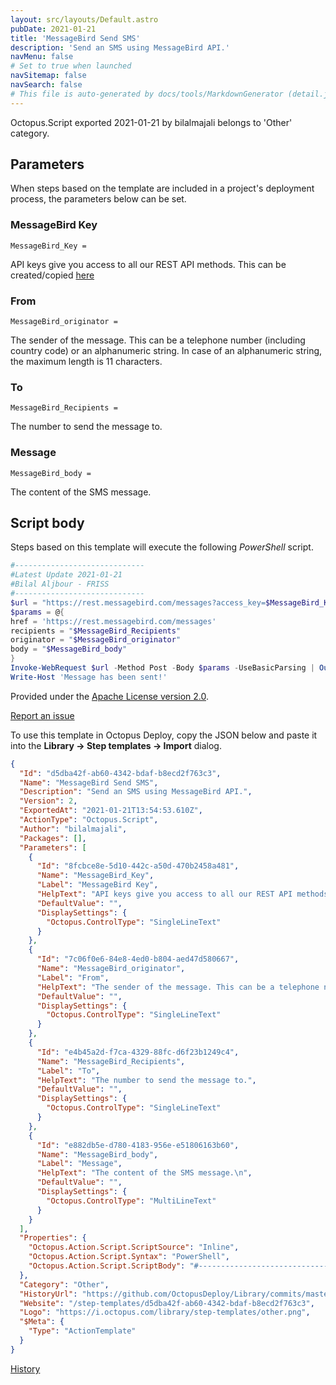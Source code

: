 ```yaml
---
layout: src/layouts/Default.astro
pubDate: 2021-01-21
title: 'MessageBird Send SMS'
description: 'Send an SMS using MessageBird API.'
navMenu: false
# Set to true when launched
navSitemap: false
navSearch: false
# This file is auto-generated by docs/tools/MarkdownGenerator (detail.js)
---
```


Octopus.Script exported 2021-01-21 by bilalmajali belongs to 'Other' category.

## Parameters

When steps based on the template are included in a project's deployment process, the parameters below can be set.


<div class="param">

### MessageBird Key

`MessageBird_Key = `

API keys give you access to all our REST API methods.
This can be created/copied [here](https://dashboard.messagebird.com/en/developers/access)

</div>
        
<div class="param">

### From

`MessageBird_originator = `

The sender of the message. This can be a telephone number (including country code) or an alphanumeric string. In case of an alphanumeric string, the maximum length is 11 characters. 

</div>
        
<div class="param">

### To

`MessageBird_Recipients = `

The number to send the message to.

</div>
        
<div class="param">

### Message

`MessageBird_body = `

The content of the SMS message.


</div>
        

## Script body

Steps based on this template will execute the following *PowerShell* script.

```powershell
#-----------------------------
#Latest Update 2021-01-21
#Bilal Aljbour - FRISS
#-----------------------------
$url = "https://rest.messagebird.com/messages?access_key=$MessageBird_Key"
$params = @{
href = 'https://rest.messagebird.com/messages'
recipients = "$MessageBird_Recipients"
originator = "$MessageBird_originator"
body = "$MessageBird_body"
}
Invoke-WebRequest $url -Method Post -Body $params -UseBasicParsing | Out-Null
Write-Host 'Message has been sent!'
```

Provided under the [Apache License version 2.0](https://github.com/OctopusDeploy/Library/blob/master/LICENSE.txt).

[Report an issue](https://github.com/OctopusDeploy/Library/issues/new?assignees=&labels=&projects=&template=bug-report.yml&title=Issue%20with%20MessageBird%20Send%20SMS&step-template=MessageBird%20Send%20SMS)

<div class="get-json">

To use this template in Octopus Deploy, copy the JSON below and paste it into the **Library → Step templates → Import** dialog.

```json
{
  "Id": "d5dba42f-ab60-4342-bdaf-b8ecd2f763c3",
  "Name": "MessageBird Send SMS",
  "Description": "Send an SMS using MessageBird API.",
  "Version": 2,
  "ExportedAt": "2021-01-21T13:54:53.610Z",
  "ActionType": "Octopus.Script",
  "Author": "bilalmajali",
  "Packages": [],
  "Parameters": [
    {
      "Id": "8fcbce8e-5d10-442c-a50d-470b2458a481",
      "Name": "MessageBird_Key",
      "Label": "MessageBird Key",
      "HelpText": "API keys give you access to all our REST API methods.\nThis can be created/copied [here](https://dashboard.messagebird.com/en/developers/access)",
      "DefaultValue": "",
      "DisplaySettings": {
        "Octopus.ControlType": "SingleLineText"
      }
    },
    {
      "Id": "7c06f0e6-84e8-4ed0-b804-aed47d580667",
      "Name": "MessageBird_originator",
      "Label": "From",
      "HelpText": "The sender of the message. This can be a telephone number (including country code) or an alphanumeric string. In case of an alphanumeric string, the maximum length is 11 characters. ",
      "DefaultValue": "",
      "DisplaySettings": {
        "Octopus.ControlType": "SingleLineText"
      }
    },
    {
      "Id": "e4b45a2d-f7ca-4329-88fc-d6f23b1249c4",
      "Name": "MessageBird_Recipients",
      "Label": "To",
      "HelpText": "The number to send the message to.",
      "DefaultValue": "",
      "DisplaySettings": {
        "Octopus.ControlType": "SingleLineText"
      }
    },
    {
      "Id": "e882db5e-d780-4183-956e-e51806163b60",
      "Name": "MessageBird_body",
      "Label": "Message",
      "HelpText": "The content of the SMS message.\n",
      "DefaultValue": "",
      "DisplaySettings": {
        "Octopus.ControlType": "MultiLineText"
      }
    }
  ],
  "Properties": {
    "Octopus.Action.Script.ScriptSource": "Inline",
    "Octopus.Action.Script.Syntax": "PowerShell",
    "Octopus.Action.Script.ScriptBody": "#-----------------------------\n#Latest Update 2021-01-21\n#Bilal Aljbour - FRISS\n#-----------------------------\n$url = \"https://rest.messagebird.com/messages?access_key=$MessageBird_Key\"\n$params = @{\nhref = 'https://rest.messagebird.com/messages'\nrecipients = \"$MessageBird_Recipients\"\noriginator = \"$MessageBird_originator\"\nbody = \"$MessageBird_body\"\n}\nInvoke-WebRequest $url -Method Post -Body $params -UseBasicParsing | Out-Null\nWrite-Host 'Message has been sent!'"
  },
  "Category": "Other",
  "HistoryUrl": "https://github.com/OctopusDeploy/Library/commits/master/step-templates//opt/buildagent/work/75443764cd38076d/step-templates/send-sms-using-messagebird.json",
  "Website": "/step-templates/d5dba42f-ab60-4342-bdaf-b8ecd2f763c3",
  "Logo": "https://i.octopus.com/library/step-templates/other.png",
  "$Meta": {
    "Type": "ActionTemplate"
  }
}
```

[History](https://github.com/OctopusDeploy/Library/commits/master/step-templates/https://github.com/OctopusDeploy/Library/commits/master/step-templates//opt/buildagent/work/75443764cd38076d/step-templates/send-sms-using-messagebird.json)

</div>
